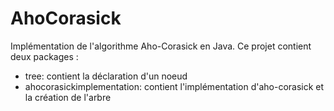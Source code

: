 # AhoCorasick

Implémentation de l'algorithme Aho-Corasick en Java.
Ce projet contient deux packages :
- tree: contient la déclaration d'un noeud
- ahocorasickimplementation: contient l'implémentation d'aho-corasick et la création de l'arbre
